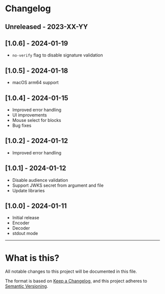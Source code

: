 # Changelog

## Unreleased - 2023-XX-YY

## [1.0.6] - 2024-01-19

- `no-verify` flag to disable signature validation

## [1.0.5] - 2024-01-18

- macOS arm64 support

## [1.0.4] - 2024-01-15

- Improved error handling
- UI improvements
- Mouse select for blocks
- Bug fixes

## [1.0.2] - 2024-01-12

- Improved error handling

## [1.0.1] - 2024-01-12

- Disable audience validation
- Support JWKS secret from argument and file
- Update libraries

## [1.0.0] - 2024-01-11

- Initial release
- Encoder
- Decoder
- stdout mode

---

# What is this?

All notable changes to this project will be documented in this file.

The format is based on [Keep a Changelog](https://keepachangelog.com/en/1.0.0/),
and this project adheres to [Semantic Versioning](https://semver.org/spec/v2.0.0.html).
